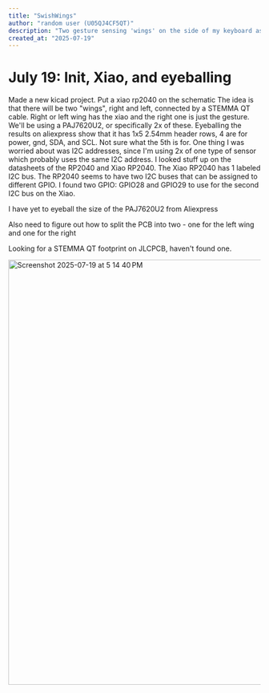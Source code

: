 ```yaml
---
title: "SwishWings"
author: "random user (U05QJ4CF5QT)"
description: "Two gesture sensing 'wings' on the side of my keyboard as additional HID inputs controlled by swishing your hands around."
created_at: "2025-07-19"
---
```


# July 19: Init, Xiao,  and eyeballing
Made a new kicad project.
Put a xiao rp2040 on the schematic
The idea is that there will be two "wings", right and left, connected by a STEMMA QT cable.
Right or left wing has the xiao and the right one is just the gesture.
We'll be using a  PAJ7620U2, or specifically 2x of these.
Eyeballing the results on aliexpress show that it has 1x5 2.54mm header rows, 4 are for power, gnd, SDA, and SCL.  Not sure what the 5th is for.
One thing I was worried about was I2C addresses, since I'm using 2x of one type of sensor which probably uses the same I2C address.
I looked stuff up on the datasheets of the RP2040 and Xiao RP2040. The Xiao RP2040 has 1 labeled I2C bus. The RP2040 seems to have two I2C buses that can be assigned to different GPIO.
I found two GPIO: GPIO28 and GPIO29 to use for the second I2C bus on the Xiao.

I have yet to eyeball the size of the PAJ7620U2 from Aliexpress

Also need to figure out how to split the PCB into two - one for the left wing and one for the right

Looking for a STEMMA QT footprint on JLCPCB, haven't found one.


<img width="769" height="849" alt="Screenshot 2025-07-19 at 5 14 40 PM" src="https://github.com/user-attachments/assets/810b43bc-b3a6-4ecb-8d69-fb7f9a4f7198" />
